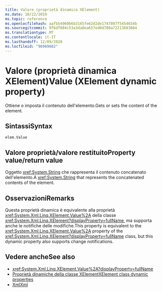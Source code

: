 ```yaml
---
title: Valore (proprietà dinamica XElement)
ms.date: 10/22/2019
ms.topic: reference
ms.openlocfilehash: aafb54960b6b3165fe62d2de1747897f5454034b
ms.sourcegitcommit: 9f6df084c53a3da0ea657ed0d708a72213683084
ms.translationtype: MT
ms.contentlocale: it-IT
ms.lasthandoff: 12/09/2020
ms.locfileid: "96969682"
---
```

# <a name="value-xelement-dynamic-property"></a><span data-ttu-id="127bb-102">Valore (proprietà dinamica XElement)</span><span class="sxs-lookup"><span data-stu-id="127bb-102">Value (XElement dynamic property)</span></span>

<span data-ttu-id="127bb-103">Ottiene o imposta il contenuto dell'elemento.</span><span class="sxs-lookup"><span data-stu-id="127bb-103">Gets or sets the content of the element.</span></span>

## <a name="syntax"></a><span data-ttu-id="127bb-104">Sintassi</span><span class="sxs-lookup"><span data-stu-id="127bb-104">Syntax</span></span>

```xaml
elem.Value
```

## <a name="property-valuereturn-value"></a><span data-ttu-id="127bb-105">Valore proprietà/valore restituito</span><span class="sxs-lookup"><span data-stu-id="127bb-105">Property value/return value</span></span>

<span data-ttu-id="127bb-106">Oggetto <xref:System.String> che rappresenta il contenuto concatenato dell'elemento.</span><span class="sxs-lookup"><span data-stu-id="127bb-106">A <xref:System.String> that represents the concatenated contents of the element.</span></span>

## <a name="remarks"></a><span data-ttu-id="127bb-107">Osservazioni</span><span class="sxs-lookup"><span data-stu-id="127bb-107">Remarks</span></span>

<span data-ttu-id="127bb-108">Questa proprietà dinamica è equivalente alla proprietà <xref:System.Xml.Linq.XElement.Value%2A> della classe <xref:System.Xml.Linq.XElement?displayProperty=fullName>, ma supporta anche le notifiche delle modifiche.</span><span class="sxs-lookup"><span data-stu-id="127bb-108">This property is equivalent to the <xref:System.Xml.Linq.XElement.Value%2A> property of the <xref:System.Xml.Linq.XElement?displayProperty=fullName> class, but this dynamic property also supports change notifications.</span></span>

## <a name="see-also"></a><span data-ttu-id="127bb-109">Vedere anche</span><span class="sxs-lookup"><span data-stu-id="127bb-109">See also</span></span>

- <xref:System.Xml.Linq.XElement.Value%2A?displayProperty=fullName>
- [<span data-ttu-id="127bb-110">Proprietà dinamiche della classe XElement</span><span class="sxs-lookup"><span data-stu-id="127bb-110">XElement class dynamic properties</span></span>](attribute-xelement-dynamic-property.md)
- [<span data-ttu-id="127bb-111">Xml</span><span class="sxs-lookup"><span data-stu-id="127bb-111">Xml</span></span>](xml-xelement-dynamic-property.md)
